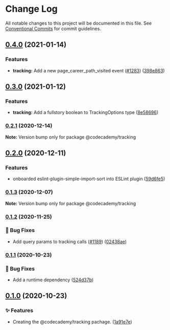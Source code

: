 # Change Log

All notable changes to this project will be documented in this file.
See [Conventional Commits](https://conventionalcommits.org) for commit guidelines.

## [0.4.0](https://github.com/Codecademy/client-modules/compare/@codecademy/tracking@0.3.0...@codecademy/tracking@0.4.0) (2021-01-14)


### Features

* **tracking:** Add a new page_career_path_visited event ([#1283](https://github.com/Codecademy/client-modules/issues/1283)) ([398e863](https://github.com/Codecademy/client-modules/commit/398e8636ed1ae5dc602f8ed103583b73aa0d6abc))



## [0.3.0](https://github.com/Codecademy/client-modules/compare/@codecademy/tracking@0.2.1...@codecademy/tracking@0.3.0) (2021-01-12)


### Features

* **tracking:** Add a fullstory boolean to TrackingOptions type ([8e58696](https://github.com/Codecademy/client-modules/commit/8e58696cda506c8b9fed5a6b58eadcf0d9ebcfab))



### [0.2.1](https://github.com/Codecademy/client-modules/compare/@codecademy/tracking@0.2.0...@codecademy/tracking@0.2.1) (2020-12-14)

**Note:** Version bump only for package @codecademy/tracking





## [0.2.0](https://github.com/Codecademy/client-modules/compare/@codecademy/tracking@0.1.3...@codecademy/tracking@0.2.0) (2020-12-11)


### Features

* onboarded eslint-plugin-simple-import-sort into ESLint plugin ([59d6fe5](https://github.com/Codecademy/client-modules/commit/59d6fe54d9af4b3ba2a88f7c234f65fc63506c0c))



### [0.1.3](https://github.com/Codecademy/client-modules/compare/@codecademy/tracking@0.1.2...@codecademy/tracking@0.1.3) (2020-12-07)

**Note:** Version bump only for package @codecademy/tracking





### [0.1.2](https://github.com/Codecademy/client-modules/compare/@codecademy/tracking@0.1.1...@codecademy/tracking@0.1.2) (2020-11-25)


### 🐛 Bug Fixes

* Add query params to tracking calls ([#1189](https://github.com/Codecademy/client-modules/issues/1189)) ([02438ae](https://github.com/Codecademy/client-modules/commit/02438ae4fbad0130b8ef3e8de3a22f07922c9eed))

### [0.1.1](https://github.com/Codecademy/client-modules/compare/@codecademy/tracking@0.1.0...@codecademy/tracking@0.1.1) (2020-10-23)


### 🐛 Bug Fixes

* Add a runtime dependency ([524d37b](https://github.com/Codecademy/client-modules/commit/524d37b08586903bc6a9d2b7a060752521bfc748))

## [0.1.0](https://github.com/Codecademy/client-modules/compare/1a91e7e41e9a30e3cabb3b736c1b686c43e9570e...@codecademy/tracking@0.1.0) (2020-10-23)


### ✨ Features

* Creating the @codecademy/tracking pachage. ([1a91e7e](https://github.com/Codecademy/client-modules/commit/1a91e7e41e9a30e3cabb3b736c1b686c43e9570e))
